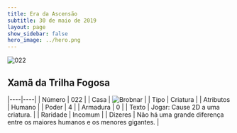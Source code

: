 ```yaml
---
title: Era da Ascensão
subtitle: 30 de maio de 2019
layout: page
show_sidebar: false
hero_image: ../hero.png
---
```


![022](https://cdn.keyforgegame.com/media/card_front/pt/435_022_3JRV67CXX2RQ_pt.png)

## Xamã da Trilha Fogosa

|----|----|
| Número | 022 |
| Casa | ![Brobnar](https://archonarcana.com/images/thumb/e/e0/Brobnar.png/22px-Brobnar.png "Brobnar") |
| Tipo | Criatura |
| Atributos | Humano |
| Poder | 4 |
| Armadura | 0 |
| Texto | Jogar: Cause 2D a uma criatura. |
| Raridade | Incomum |
| Dizeres | Não há uma grande diferença entre os maiores humanos e os menores gigantes. |
